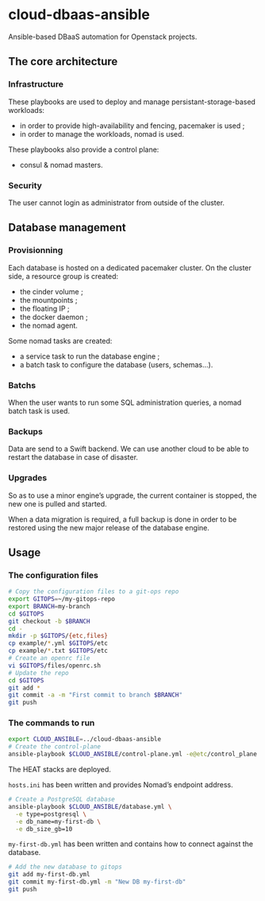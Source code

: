 # cloud-dbaas-ansible

Ansible-based DBaaS automation for Openstack projects.

## The core architecture

### Infrastructure

These playbooks are used to deploy and manage persistant-storage-based
workloads:

  - in order to provide high-availability and fencing, pacemaker is used
    ;
  - in order to manage the workloads, nomad is used.

These playbooks also provide a control plane:

  - consul & nomad masters.

### Security

The user cannot login as administrator from outside of the cluster.

## Database management

### Provisionning

Each database is hosted on a dedicated pacemaker cluster. On the cluster
side, a resource group is created:

  - the cinder volume ;
  - the mountpoints ;
  - the floating IP ;
  - the docker daemon ;
  - the nomad agent.

Some nomad tasks are created:

  - a service task to run the database engine ;
  - a batch task to configure the database (users, schemas…).

### Batchs

When the user wants to run some SQL administration queries, a nomad
batch task is used.

### Backups

Data are send to a Swift backend. We can use another cloud to be able to
restart the database in case of disaster.

### Upgrades

So as to use a minor engine’s upgrade, the current container is stopped,
the new one is pulled and started.

When a data migration is required, a full backup is done in order to be
restored using the new major release of the database engine.

## Usage

### The configuration files

```bash
# Copy the configuration files to a git-ops repo
export GITOPS=~/my-gitops-repo
export BRANCH=my-branch
cd $GITOPS
git checkout -b $BRANCH
cd -
mkdir -p $GITOPS/{etc,files}
cp example/*.yml $GITOPS/etc
cp example/*.txt $GITOPS/etc
# Create an openrc file
vi $GITOPS/files/openrc.sh
# Update the repo
cd $GITOPS
git add *
git commit -a -m "First commit to branch $BRANCH"
git push
```

### The commands to run

```bash
export CLOUD_ANSIBLE=../cloud-dbaas-ansible
# Create the control-plane
ansible-playbook $CLOUD_ANSIBLE/control-plane.yml -e@etc/control_plane.yml
```

The HEAT stacks are deployed.

`hosts.ini` has been written and provides Nomad’s endpoint address.

```bash
# Create a PostgreSQL database
ansible-playbook $CLOUD_ANSIBLE/database.yml \
  -e type=postgresql \
  -e db_name=my-first-db \
  -e db_size_gb=10
```

`my-first-db.yml` has been written and contains how to connect against
the database.

```bash
# Add the new database to gitops
git add my-first-db.yml
git commit my-first-db.yml -m "New DB my-first-db"
git push
```

